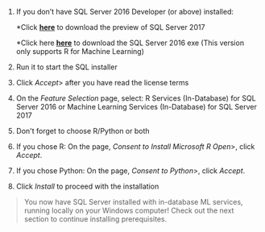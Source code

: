 1. If you don’t have SQL Server 2016 Developer (or above) installed:

    *Click [**here**](https://www.microsoft.com/en-us/evalcenter/evaluate-sql-server-2017-ctp/) to download the preview of SQL Server 2017

    *Click here [**here**](http://go.microsoft.com/fwlink/?LinkID=799009) to download the SQL Server 2016 exe  (This version only supports R for Machine Learning)

2. Run it to start the SQL installer
3. Click *Accept*> after you have read the license terms
4. On the *Feature Selection* page, select: R Services (In-Database) for SQL Server 2016 or Machine Learning Services (In-Database) for SQL Server 2017
5. Don't forget to choose R/Python or both
6. If you chose R: On the page, *Consent to Install Microsoft R Open*>, click *Accept*.
7. If you chose Python: On the page, *Consent to Python*>, click *Accept*.
8. Click *Install* to proceed with the installation

> You now have SQL Server installed with in-database ML services, running locally on your Windows computer! Check out the next section to continue installing prerequisites.
